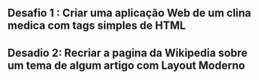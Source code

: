 ## Desafio 1 : Criar uma aplicação Web de um clina medica com tags simples de HTML

## Desadio 2: Recriar a pagina da Wikipedia sobre um tema de algum artigo com Layout Moderno
